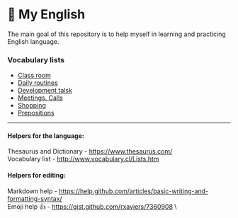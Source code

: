 # :closed_book: My English
The main goal of this repository is to help myself in learning and practicing English language.

###  Vocabulary lists
- [Class room](https://github.com/Diligens/english/issues/1)
- [Daily routines](https://github.com/Diligens/english/issues/2)
- [Development talsk](https://github.com/Diligens/english/issues/3)
- [Meetings. Calls](https://github.com/Diligens/english/issues/4)
- [Shopping](https://github.com/Diligens/english/issues/5)
- [Prepositions](https://github.com/Diligens/english/issues/6)

-----------------------------------------------------------------------------------------------------------------
#### Helpers for the language:
Thesaurus and Dictionary - https://www.thesaurus.com/ \
Vocabulary list - http://www.vocabulary.cl/Lists.htm

#### Helpers for editing:
Markdown help - https://help.github.com/articles/basic-writing-and-formatting-syntax/ \
Emoji help :thumbsup: - https://gist.github.com/rxaviers/7360908 \
